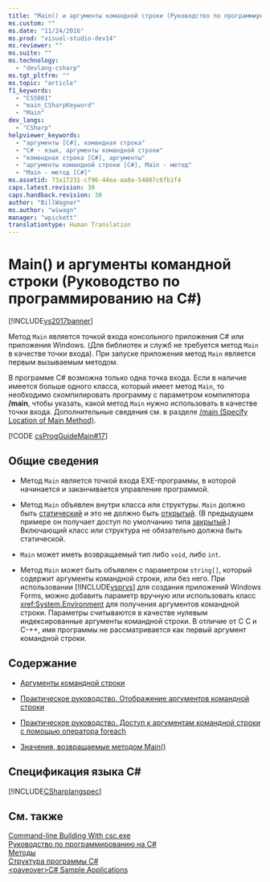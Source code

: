 ```yaml
---
title: "Main() и аргументы командной строки (Руководство по программированию на C#) | Microsoft Docs"
ms.custom: ""
ms.date: "11/24/2016"
ms.prod: "visual-studio-dev14"
ms.reviewer: ""
ms.suite: ""
ms.technology: 
  - "devlang-csharp"
ms.tgt_pltfrm: ""
ms.topic: "article"
f1_keywords: 
  - "CS5001"
  - "main_CSharpKeyword"
  - "Main"
dev_langs: 
  - "CSharp"
helpviewer_keywords: 
  - "аргументы [C#], командная строка"
  - "C# - язык, аргументы командной строки"
  - "командная строка [C#], аргументы"
  - "аргументы командной строки [C#], Main - метод"
  - "Main - метод [C#]"
ms.assetid: 73a17231-cf96-44ea-aa8a-54807c6fb1f4
caps.latest.revision: 30
caps.handback.revision: 30
author: "BillWagner"
ms.author: "wiwagn"
manager: "wpickett"
translationtype: Human Translation
---
```

# Main() и аргументы командной строки (Руководство по программированию на C#)
[!INCLUDE[vs2017banner](../../../csharp/includes/vs2017banner.md)]

Метод  `Main` является точкой входа консольного приложения C\# или приложения Windows.  \(Для библиотек и служб не требуется метод `Main` в качестве точки входа\).  При запуске приложения метод `Main` является первым вызываемым методом.  
  
 В программе C\# возможна только одна точка входа.  Если в наличие имеется больше одного класса, который имеет метод `Main`, то необходимо скомпилировать программу с параметром компилятора **\/main**, чтобы указать, какой метод `Main` нужно использовать в качестве точки входа.  Дополнительные сведения см. в разделе [\/main \(Specify Location of Main Method\)](../../../csharp/language-reference/compiler-options/main-compiler-option.md).  
  
 [!CODE [csProgGuideMain#17](../CodeSnippet/VS_Snippets_VBCSharp/csProgGuideMain#17)]  
  
## Общие сведения  
  
-   Метод `Main` является точкой входа EXE\-программы, в которой начинается и заканчивается управление программой.  
  
-   Метод `Main` объявлен внутри класса или структуры.  `Main` должно быть [статический](../../../csharp/language-reference/keywords/static.md) и это не должно быть [открытый](../../../csharp/language-reference/keywords/public.md).  \(В предыдущем примере он получает доступ по умолчанию типа [закрытый](../../../csharp/language-reference/keywords/private.md).\) Включающий класс или структура не обязательно должна быть статической.  
  
-   `Main` может иметь возвращаемый тип либо `void`, либо `int`.  
  
-   Метод `Main` может быть объявлен с параметром `string[]`, который содержит аргументы командной строки, или без него.  При использовании [!INCLUDE[vsprvs](../../../csharp/includes/vsprvs_md.md)] для создания приложений Windows Forms, можно добавить параметр вручную или использовать класс <xref:System.Environment> для получения аргументов командной строки.  Параметры считываются в качестве нулевым индексированные аргументы командной строки. В отличие от C C и C\-\+\+, имя программы не рассматривается как первый аргумент командной строки.  
  
## Содержание  
  
-   [Аргументы командной строки](../../../csharp/programming-guide/main-and-command-args/command-line-arguments.md)  
  
-   [Практическое руководство. Отображение аргументов командной строки](../../../csharp/programming-guide/main-and-command-args/how-to-display-command-line-arguments.md)  
  
-   [Практическое руководство. Доступ к аргументам командной строки с помощью оператора foreach](../../../csharp/programming-guide/main-and-command-args/how-to-access-command-line-arguments-using-foreach.md)  
  
-   [Значения, возвращаемые методом Main\(\)](../../../csharp/programming-guide/main-and-command-args/main-return-values.md)  
  
## Спецификация языка C\#  
 [!INCLUDE[CSharplangspec](../../../csharp/language-reference/keywords/includes/csharplangspec_md.md)]  
  
## См. также  
 [Command\-line Building With csc.exe](../../../csharp/language-reference/compiler-options/command-line-building-with-csc-exe.md)   
 [Руководство по программированию на C\#](../../../csharp/programming-guide/index.md)   
 [Методы](../../../csharp/programming-guide/classes-and-structs/methods.md)   
 [Структура программы C\#](../../../csharp/programming-guide/inside-a-program/index.md)   
 [\<paveover\>C\# Sample Applications](http://msdn.microsoft.com/ru-ru/9a9d7aaa-51d3-4224-b564-95409b0f3e15)